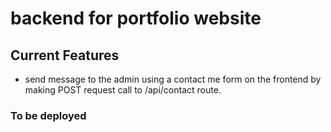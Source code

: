 # backend for portfolio website

## Current Features

- send message to the admin using a contact me form on the frontend by making POST request call to /api/contact route.

### To be deployed
